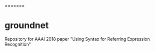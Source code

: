 =======
# groundnet
Repository for AAAI 2018 paper "Using Syntax for Referring Expression Recognition"

